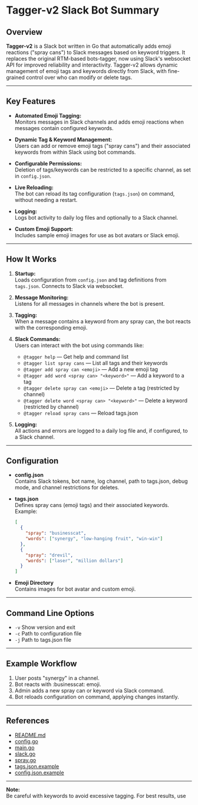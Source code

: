 # Tagger-v2 Slack Bot Summary

## Overview

**Tagger-v2** is a Slack bot written in Go that automatically adds emoji reactions ("spray cans") to Slack messages based on keyword triggers. It replaces the original RTM-based bots-tagger, now using Slack's websocket API for improved reliability and interactivity. Tagger-v2 allows dynamic management of emoji tags and keywords directly from Slack, with fine-grained control over who can modify or delete tags.

---

## Key Features

- **Automated Emoji Tagging:**  
  Monitors messages in Slack channels and adds emoji reactions when messages contain configured keywords.

- **Dynamic Tag & Keyword Management:**  
  Users can add or remove emoji tags ("spray cans") and their associated keywords from within Slack using bot commands.

- **Configurable Permissions:**  
  Deletion of tags/keywords can be restricted to a specific channel, as set in `config.json`.

- **Live Reloading:**  
  The bot can reload its tag configuration (`tags.json`) on command, without needing a restart.

- **Logging:**  
  Logs bot activity to daily log files and optionally to a Slack channel.

- **Custom Emoji Support:**  
  Includes sample emoji images for use as bot avatars or Slack emoji.

---

## How It Works

1. **Startup:**  
   Loads configuration from `config.json` and tag definitions from `tags.json`. Connects to Slack via websocket.

2. **Message Monitoring:**  
   Listens for all messages in channels where the bot is present.

3. **Tagging:**  
   When a message contains a keyword from any spray can, the bot reacts with the corresponding emoji.

4. **Slack Commands:**  
   Users can interact with the bot using commands like:
   - `@tagger help` — Get help and command list
   - `@tagger list spray cans` — List all tags and their keywords
   - `@tagger add spray can <emoji>` — Add a new emoji tag
   - `@tagger add word <spray can> "<keyword>"` — Add a keyword to a tag
   - `@tagger delete spray can <emoji>` — Delete a tag (restricted by channel)
   - `@tagger delete word <spray can> "<keyword>"` — Delete a keyword (restricted by channel)
   - `@tagger reload spray cans` — Reload tags.json

5. **Logging:**  
   All actions and errors are logged to a daily log file and, if configured, to a Slack channel.

---

## Configuration

- **config.json**  
  Contains Slack tokens, bot name, log channel, path to tags.json, debug mode, and channel restrictions for deletes.

- **tags.json**  
  Defines spray cans (emoji tags) and their associated keywords. Example:
  ```json
  [
    {
      "spray": "businesscat",
      "words": ["synergy", "low-hanging fruit", "win-win"]
    },
    {
      "spray": "drevil",
      "words": ["laser", "million dollars"]
    }
  ]
  ```

- **Emoji Directory**  
  Contains images for bot avatar and custom emoji.

---

## Command Line Options

- `-v` Show version and exit
- `-c` Path to configuration file
- `-j` Path to tags.json file

---

## Example Workflow

1. User posts "synergy" in a channel.
2. Bot reacts with :businesscat: emoji.
3. Admin adds a new spray can or keyword via Slack command.
4. Bot reloads configuration on command, applying changes instantly.

---

## References

- [README.md](x:/src/tagger-v2/README.md)
- [config.go](x:/src/tagger-v2/config.go)
- [main.go](x:/src/tagger-v2/main.go)
- [slack.go](x:/src/tagger-v2/slack.go)
- [spray.go](x:/src/tagger-v2/spray.go)
- [tags.json.example](x:/src/tagger-v2/configs/tags.json.example)
- [config.json.example](x:/src/tagger-v2/configs/config.json.example)

---

**Note:**  
Be careful with keywords to avoid excessive tagging. For best results, use